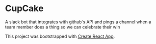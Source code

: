# CupCake
A slack bot that integrates with github's API and pings a channel when a team member does a thing so we can celebrate their win


This project was bootstrapped with [Create React App](https://github.com/facebookincubator/create-react-app).
